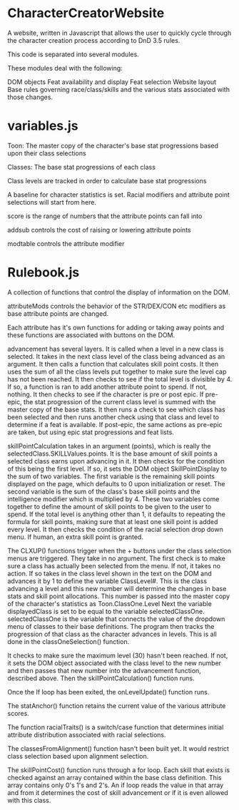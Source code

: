 # CharacterCreatorWebsite
A website, written in Javascript that allows the user to quickly cycle through the character creation process according to DnD 3.5 rules.

This code is separated into several modules. 

These modules deal with the following:

DOM objects
Feat availability and display
Feat selection
Website layout
Base rules governing race/class/skills and the various stats associated with those changes.

# variables.js

Toon: The master copy of the character's base stat progressions based upon their class selections

Classes: The base stat progressions of each class

Class levels are tracked in order to calculate base stat progressions

A baseline for character statistics is set. Racial modifiers and attribute point selections will start from here.

score is the range of numbers that the attribute points can fall into

addsub controls the cost of raising or lowering attribute points

modtable controls the attribute modifier

# Rulebook.js

A collection of functions that control the display of information on the DOM.

attributeMods controls the behavior of the STR/DEX/CON etc modifiers as base attribute points are changed.

Each attribute has it's own functions for adding or taking away points and these functions are associated with buttons on the DOM.

advancement has several layers.
It is called when a level in a new class is selected.
It takes in the next class level of the class being advanced as an argument.
It then calls a function that calculates skill point costs.
It then uses the sum of all the class levels put together to make sure the level cap has not been reached.
It then checks to see if the total level is divisible by 4. If so, a function is ran to add another attribute point to spend. If not, nothing.
It then checks to see if the character is pre or post epic.
If pre-epic, the stat progression of the current class level is summed with the master copy of the base stats.
It then runs a check to see which class has been selected and then runs another check using that class and level to determine if a feat is available.
If post-epic, the same actions as pre-epic are taken, but using epic stat progressions and feat lists.

skillPointCalculation takes in an argument (points), which is really the selectedClass.SKILLValues.points.  It is the base amount of skill points a selected class earns upon advancing in it.
It then checks for the condition of this being the first level. If so, it sets the DOM object SkillPointDisplay to the sum of two variables.
The first variable is the remaining skill points displayed on the page, which defaults to 0 upon initialization or reset. The second variable is the sum of the class's base skill points and the intelligence modifier which is multiplied by 4. These two variables come together to define the amount of skill points to be given to the user to spend.
If the total level is anything other than 1, it defaults to repeating the formula for skill points, making sure that at least one skill point is added every level.
It then checks the condition of the racial selection drop down menu. If human, an extra skill point is granted.

The CLXUP() functions trigger when the + buttons under the class selection menus are triggered.
They take in no argument. The first check is to make sure a class has actually been selected from the menu. If not, it takes no action. 
If so takes in the class level shown in the text on the DOM and advances it by 1 to define the variable ClassLevel#. This is the class advancing a level and this new number will determine the changes in base stats and skill point allocations.
This number is passed into the master copy of the character's statistics as Toon.ClassOne.Level
Next the variable displayedClass is set to be equal to the variable selectedClassOne. selectedClassOne is the variable that connects the value of the dropdown menu of classes to their base definitions. The program then tracks the progression of that class as the character advances in levels. This is all done in the classOneSelection() function.

It checks to make sure the maximum level (30) hasn't been reached.
If not, it sets the DOM object associated with the class level to the new number and then passes that new number into the advancement function, described above.
Then the skillPointCalculation() function runs.

Once the If loop has been exited, the onLevelUpdate() function runs.

The statAnchor() function retains the current value of the various attribute scores.

The function racialTraits() is a switch/case function that determines initial attribute distribution associated with racial selections.

The classesFromAlignment() function hasn't been built yet. It would restrict class selection based upon alignment selection. 

The skillPointCost() function runs through a for loop.
Each skill that exists is checked against an array contained within the base class definition. This array contains only 0's 1's and 2's. An if loop reads the value in that array and from it determines the cost of skill advancement or if it is even allowed with this class.
